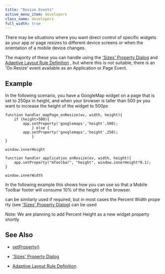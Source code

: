 ```yaml
---
title: "Resize Events"
active_menu_item: developers
class_name: developers
full_width: true
---
```



There may be situations where you want direct control of specific widgets as your app or page resizes to different device screens or when the orientation of a mobile device changes.

The majority of these you can handle using the ['Sizes' Property Dialog](sizes-property-dialog) and [Adaptive Layout Rule Definition](adaptive-layout-rule-definitio) , but where this is not suitable, there is an 'On Resize' event available as an Application or Page Event.

## Example

In the following scenario, you have a GoogleMap widget on a page that is set to 250px in height, and when your browser is taller than 500 px you want to increase the height of the widget to 500px

    function handler_mapPage_onResize(ev, width, height){
        if (height>500){
            app.setProperty('googlemaps','height',500);
                } else {
            app.setProperty('googlemaps','height',250);
                }
    }
     
    window.innerHeight
     
    function handler_application_onResize(ev, width, height){
        app.setProperty("mToolbar", "height", window.innerHeight*0.1);        
    }
     
    window.innerWidth
     
   

In the following example this shows how you can use so that a Mobile Toolbar footer will consume 10% of the height of the browser.

can be similarly used if required, but in most cases the Percent Width property (see ['Sizes' Property Dialog)](sizes-property-dialog) can be used

Note: We are planning to add Percent Height as a new widget property shortly

## See Also

 - [setProperty()](../../../../../scripting-apis/client-api/widget-functions/setproperty)

 - ['Sizes' Property Dialog](sizes-property-dialog)

 - [Adaptive Layout Rule Definition](adaptive-layout-rule-definitio)

